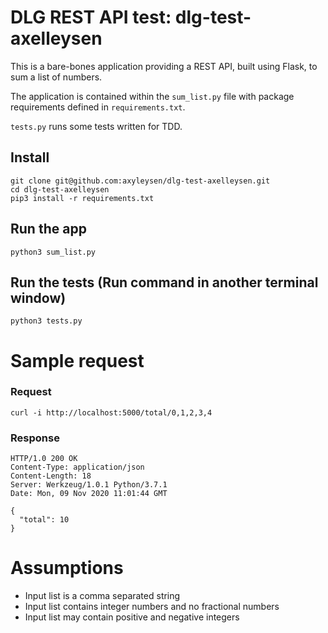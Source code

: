 # DLG REST API test: dlg-test-axelleysen

This is a bare-bones application providing a REST API, built using Flask, to sum a list of numbers.

The application is contained within the `sum_list.py` file with package requirements defined in `requirements.txt`.

`tests.py` runs some tests written for TDD.


## Install
    git clone git@github.com:axyleysen/dlg-test-axelleysen.git
    cd dlg-test-axelleysen
    pip3 install -r requirements.txt


## Run the app
    python3 sum_list.py


## Run the tests (Run command in another terminal window)
    python3 tests.py


# Sample request

### Request

	curl -i http://localhost:5000/total/0,1,2,3,4

### Response

	HTTP/1.0 200 OK
	Content-Type: application/json
	Content-Length: 18
	Server: Werkzeug/1.0.1 Python/3.7.1
	Date: Mon, 09 Nov 2020 11:01:44 GMT

	{
	  "total": 10
	}


# Assumptions
- Input list is a comma separated string
- Input list contains integer numbers and no fractional numbers 
- Input list may contain positive and negative integers 
